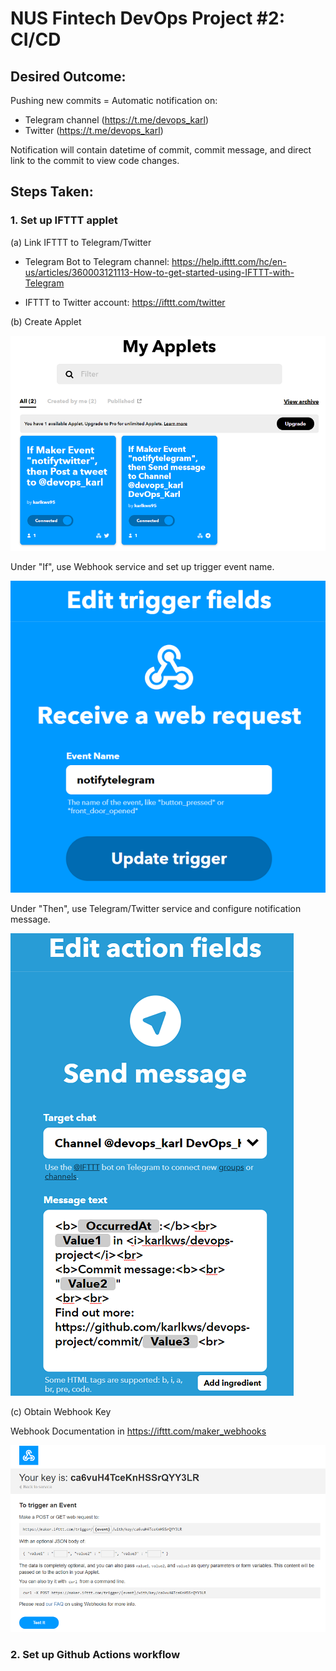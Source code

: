 # NUS Fintech DevOps Project #2: CI/CD

## Desired Outcome: 

Pushing new commits = Automatic notification on: 
* Telegram channel (https://t.me/devops_karl)
* Twitter (https://t.me/devops_karl) 

Notification will contain datetime of commit, commit message, and direct link to the commit to view code changes. 


## Steps Taken:

### 1. Set up IFTTT applet

(a) Link IFTTT to Telegram/Twitter

- Telegram Bot to Telegram channel: https://help.ifttt.com/hc/en-us/articles/360003121113-How-to-get-started-using-IFTTT-with-Telegram

- IFTTT to Twitter account: https://ifttt.com/twitter

(b) Create Applet

![](/img/ifttt_1.png)

Under "If", use Webhook service and set up trigger event name. 

![](/img/ifttt_2.png)

Under "Then", use Telegram/Twitter service and configure notification message.

![](/img/ifttt_3.png)
 
(c) Obtain Webhook Key

Webhook Documentation in https://ifttt.com/maker_webhooks

![](/img/ifttt_4.png)

### 2. Set up Github Actions workflow
